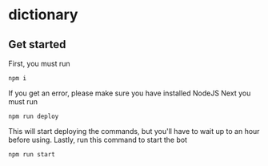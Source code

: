 # dictionary

## Get started
First, you must run
```
npm i
```
If you get an error, please make sure you have installed NodeJS
Next you must run
```
npm run deploy
```
This will start deploying the commands, but you'll have to wait up to an hour before using.
Lastly, run this command to start the bot
```
npm run start
```